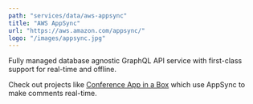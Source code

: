 ```yaml
---
path: "services/data/aws-appsync"
title: "AWS AppSync"
url: "https://aws.amazon.com/appsync/"
logo: "/images/appsync.jpg"
---
```


Fully managed database agnostic GraphQL API service with first-class support for real-time and offline.

Check out projects like [Conference App in a Box](https://github.com/dabit3/conference-app-in-a-box) which use AppSync to make comments real-time.
